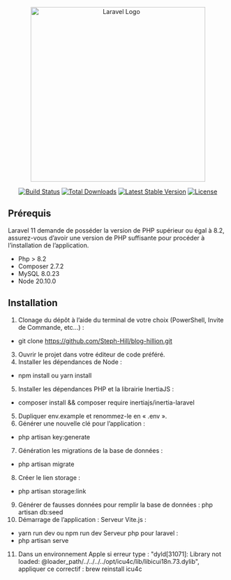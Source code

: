 <p align="center"><a href="https://laravel.com" target="_blank"><img src="https://raw.githubusercontent.com/laravel/art/master/logo-lockup/5%20SVG/2%20CMYK/1%20Full%20Color/laravel-logolockup-cmyk-red.svg" width="400" alt="Laravel Logo"></a></p>

<p align="center">
<a href="https://github.com/laravel/framework/actions"><img src="https://github.com/laravel/framework/workflows/tests/badge.svg" alt="Build Status"></a>
<a href="https://packagist.org/packages/laravel/framework"><img src="https://img.shields.io/packagist/dt/laravel/framework" alt="Total Downloads"></a>
<a href="https://packagist.org/packages/laravel/framework"><img src="https://img.shields.io/packagist/v/laravel/framework" alt="Latest Stable Version"></a>
<a href="https://packagist.org/packages/laravel/framework"><img src="https://img.shields.io/packagist/l/laravel/framework" alt="License"></a>
</p>

## Prérequis 

Laravel 11 demande de posséder la version de PHP supérieur ou égal à 8.2, assurez-vous d’avoir une version de PHP suffisante pour procéder à l’installation de l’application.
- Php > 8.2
- Composer 2.7.2
- MySQL 8.0.23
- Node 20.10.0

## Installation
1.	Clonage du dépôt à l’aide du terminal de votre choix (PowerShell, Invite de Commande, etc...) :
- git clone https://github.com/Steph-Hill/blog-hillion.git 
3.	Ouvrir le projet dans votre éditeur de code préféré. 
4.	Installer les dépendances de Node :
- npm install ou yarn install 
5.	Installer les dépendances PHP et la librairie InertiaJS : 
- composer install && composer require inertiajs/inertia-laravel 
5.	Dupliquer env.example et renommez-le en « .env ».
6.	Générer une nouvelle clé pour l’application :
- php artisan key:generate 
7.	Génération les migrations de la base de données :
- php artisan migrate
8.  Créer le lien storage :
- php artisan storage:link 
9.	Générer de fausses données pour remplir la base de données : 
php artisan db:seed 
10.	Démarrage de l’application :
Serveur Vite.js :
- yarn run dev ou npm run dev
Serveur php pour laravel :
- php artisan serve
11.	Dans un environnement Apple si erreur type : "dyld[31071]: Library not loaded: @loader_path/../../../../opt/icu4c/lib/libicui18n.73.dylib", appliquer ce correctif : brew reinstall icu4c




